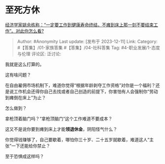 # 至死方休
[经济学家姚余栋称：“一定要工作到健康寿命终结，不瘫到床上那一刻不要结束工作”。对此你怎么看?](https://www.zhihu.com/question/633930189/answer/3321900121)

> Author: #Anonymity
> Last update: [发布于 2023-12-11]
> Link:
> Category: #【答集】/01-家族答集 #【答集】/04-社科答集 
> Tag: #4-职业发展/1-态度与伦理 
> 评论区:
> 泛讨论:

我就是这么打算的。

这有啥问题？

在自由雇佣市场机制下，难道你觉得“根据年龄剥夺工作资格”对你是一个福利？还是说工作机会还得你自己去找或者自己创造的前提下，你害怕有人会强制你“劳动到瘫倒在床上”为止？

怎么做到？

拿枪顶着脑门吗？“拿枪顶脑门“这个工作难道不要成本？

这又不是说你要到瘫到床上才能**领退休金**，阴阳怪气什么？

你觉得钱赚够了，自己要歇着，哪怕你三十岁、二十五岁就歇着，难道这人“主张”一下还能给你禁止？

至于恐惧成这样吗？

